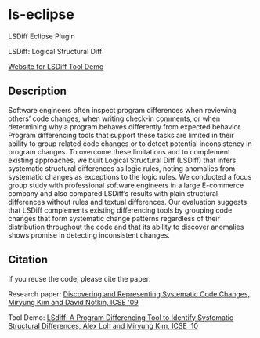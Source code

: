 # ls-eclipse
LSDiff Eclipse Plugin

LSDiff: Logical Structural Diff

[Website for LSDiff Tool Demo](http://web.cs.ucla.edu/~miryung/lsdiff-web/index.html)

## Description
Software engineers often inspect program differences when reviewing others’ code changes, when writing check-in comments, or when determining why a program behaves differently from expected behavior. Program differencing tools that support these tasks are limited in their ability to group related code changes or to detect potential inconsistency in program changes. To overcome these limitations and to complement existing approaches, we built Logical Structural Diff (LSDiff) that infers systematic structural differences as logic rules, noting anomalies from systematic changes as exceptions to the logic rules. We conducted a focus group study with professional software engineers in a large E-commerce company and also compared LSDiff’s results with plain structural differences without rules and textual differences. Our evaluation suggests that LSDiff complements existing differencing tools by grouping code changes that form systematic change patterns regardless of their distribution throughout the code and that its ability to discover anomalies shows promise in detecting inconsistent changes.

## Citation

If you reuse the code, please cite the paper:

Research paper: [Discovering and Representing Systematic Code Changes, Miryung Kim and David Notkin, ICSE '09](http://web.cs.ucla.edu/~miryung/Publications/icse09-lsdiff.pdf)

Tool Demo: [LSdiff: A Program Differencing Tool to Identify Systematic Structural Differences, Alex Loh and Miryung Kim, ICSE '10](http://web.cs.ucla.edu/~miryung/Publications/icse10-lsdifftool.pdf)
